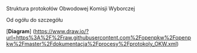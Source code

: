Struktura protokołów Obwodowej Komisji Wyborczej  

Od ogółu do szczegółu  


[**Diagram**] (https://www.draw.io/?url=https%3A%2F%2Fraw.githubusercontent.com%2Fopenpkw%2Fopenpkw%2Fmaster%2Fdokumentacja%2Fprocesy%2Fprotokoly_OKW.xml)  


